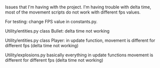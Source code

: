 Issues that I'm having with the project.
I'm having trouble with delta time, most of the movement scripts do not work with different fps values.


For testing:
change FPS value in constants.py.


Utility/entities.py
	class Bullet:
		delta time not working

Utility/entities.py
	class Player:
		in update function, movement is different for different fps
		(delta time not working)


Utility/explosions.py
	basically everything
		in update functions
		movement is different for different fps
		(delta time not working)
